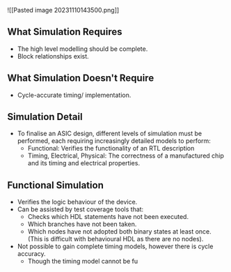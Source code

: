 ![[Pasted image 20231110143500.png]]
## What Simulation Requires
* The high level modelling should be complete.
* Block relationships exist.

## What Simulation Doesn't Require
* Cycle-accurate timing/ implementation.

## Simulation Detail 
* To finalise an ASIC design, different levels of simulation must be performed, each requiring increasingly detailed models to perform:
	* Functional: Verifies the functionality of an RTL description
	* Timing, Electrical, Physical: The correctness of a manufactured chip and its timing and electrical properties. 

## Functional Simulation 
* Verifies the logic behaviour of the device. 
* Can be assisted by test coverage tools that: 
	* Checks which HDL statements have not been executed.
	* Which branches have not been taken. 
	* Which nodes have not adopted both binary states at least once. (This is difficult with behavioural HDL as there are no nodes).
* Not possible to gain complete timing models, however there is cycle accuracy.
	* Though the timing model cannot be fu
